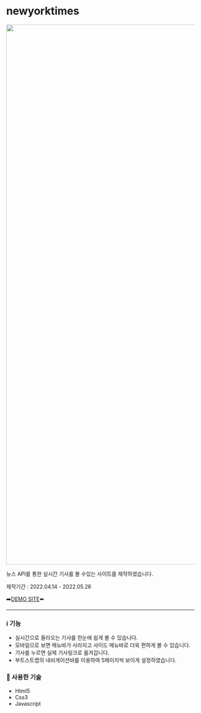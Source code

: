 # newyorktimes
<p  align="center"><img width="1440" alt="스크린샷 2022-05-23 18 47 51" src="https://user-images.githubusercontent.com/103023312/170299035-5f757279-9215-4cad-b2ef-ffbba11160b1.png" width="90%">
</p>




뉴스 API를 통한 실시간 기사를 볼 수있는 사이트를 제작하였습니다. <br>

제작기간 : 2022.04.14 - 2022.05.26 <br>

➡️[DEMO SITE](https://thenytimes.netlify.app)⬅️

---

### ℹ️ 기능
* 실시간으로 올라오는 기사를 한눈에 쉽게 볼 수 있습니다. 
* 모바일으로 보면 메뉴바가 사라지고 사이드 메뉴바로 더욱 편하게 볼 수 있습니다. 
* 기사를 누르면 실제 기사링크로 옮겨갑니다.
* 부트스트랩의 네비게이션바를 이용하여 5페이지씩 보이게 설정하였습니다.

### 🔗 사용한 기술
* Html5
* Css3
* Javascript
